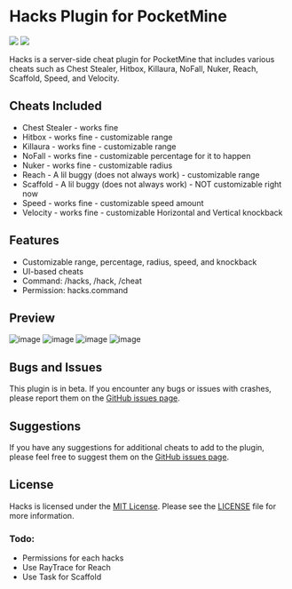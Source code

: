 # Hacks Plugin for PocketMine
[![](https://poggit.pmmp.io/shield.state/Hacks)](https://poggit.pmmp.io/p/Hacks) [![](https://poggit.pmmp.io/shield.dl.total/Hacks)](https://poggit.pmmp.io/p/Hacks)

Hacks is a server-side cheat plugin for PocketMine that includes various cheats such as Chest Stealer, Hitbox, Killaura, NoFall, Nuker, Reach, Scaffold, Speed, and Velocity.

## Cheats Included

- Chest Stealer - works fine
- Hitbox - works fine - customizable range
- Killaura - works fine - customizable range
- NoFall - works fine - customizable percentage for it to happen
- Nuker - works fine - customizable radius
- Reach - A lil buggy (does not always work) - customizable range
- Scaffold - A lil buggy (does not always work) - NOT customizable right now
- Speed - works fine - customizable speed amount
- Velocity - works fine - customizable Horizontal and Vertical knockback

## Features

- Customizable range, percentage, radius, speed, and knockback
- UI-based cheats
- Command: /hacks, /hack, /cheat
- Permission: hacks.command

## Preview

![image](https://user-images.githubusercontent.com/125380942/236388393-1e97cdf1-252e-4a8c-9bd9-57083ee35274.png)
![image](https://user-images.githubusercontent.com/125380942/236388470-01df84a2-6d29-496f-8980-c5d9cdbd6296.png)
![image](https://user-images.githubusercontent.com/125380942/236388548-ab457008-31cd-4d28-948e-56c6d98342d0.png)
![image](https://user-images.githubusercontent.com/125380942/236168878-d5b8688f-598d-43ee-966f-973b7ceb036a.png)

## Bugs and Issues

This plugin is in beta. If you encounter any bugs or issues with crashes, please report them on the [GitHub issues page](https://github.com/Inaay/Hacks/issues).

## Suggestions

If you have any suggestions for additional cheats to add to the plugin, please feel free to suggest them on the [GitHub issues page](https://github.com/Inaay/Hacks/issues).

## License

Hacks is licensed under the [MIT License](https://github.com/Inaay/Hacks/blob/main/LICENSE). Please see the [LICENSE](https://github.com/Inaay/Hacks/blob/main/LICENSE) file for more information.

### Todo:
* Permissions for each hacks
* Use RayTrace for Reach
* Use Task for Scaffold
